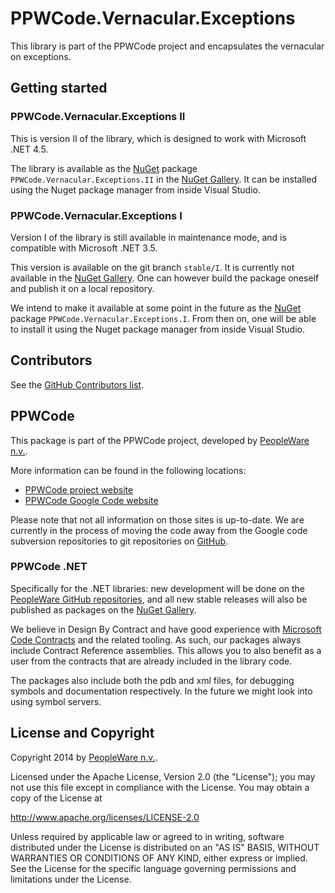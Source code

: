 # PPWCode.Vernacular.Exceptions

This library is part of the PPWCode project and encapsulates the vernacular on exceptions.


## Getting started

### PPWCode.Vernacular.Exceptions II

This is version II of the library, which is designed to work with Microsoft .NET 4.5.

The library is available as the [NuGet] package `PPWCode.Vernacular.Exceptions.II`
in the [NuGet Gallery].  It can be installed using the Nuget package manager from 
inside Visual Studio.


### PPWCode.Vernacular.Exceptions I

Version I of the library is still available in maintenance mode, and is 
compatible with Microsoft .NET 3.5.

This version is available on the git branch `stable/I`. It is currently not available
in the [NuGet Gallery].  One can however build the package oneself and publish it
on a local repository.

We intend to make it available at some point in the future as the [NuGet] 
package `PPWCode.Vernacular.Exceptions.I`.  From then on, one will be able to install
it using the Nuget package manager from inside Visual Studio.


## Contributors

See the [GitHub Contributors list].


## PPWCode

This package is part of the PPWCode project, developed by [PeopleWare n.v.].

More information can be found in the following locations:
* [PPWCode project website]
* [PPWCode Google Code website]

Please note that not all information on those sites is up-to-date. We are
currently in the process of moving the code away from the Google code
subversion repositories to git repositories on [GitHub].


### PPWCode .NET

Specifically for the .NET libraries: new development will be done on the
[PeopleWare GitHub repositories], and all new stable releases will also
be published as packages on the [NuGet Gallery].

We believe in Design By Contract and have good experience with
[Microsoft Code Contracts] and the related tooling.  As such, our packages
always include Contract Reference assemblies.  This allows you to also
benefit as a user from the contracts that are already included in the
library code.

The packages also include both the pdb and xml files, for debugging symbols
and documentation respectively.  In the future we might look into using
symbol servers.


## License and Copyright

Copyright 2014 by [PeopleWare n.v.].

Licensed under the Apache License, Version 2.0 (the "License");
you may not use this file except in compliance with the License.
You may obtain a copy of the License at

http://www.apache.org/licenses/LICENSE-2.0

Unless required by applicable law or agreed to in writing, software
distributed under the License is distributed on an "AS IS" BASIS,
WITHOUT WARRANTIES OR CONDITIONS OF ANY KIND, either express or implied.
See the License for the specific language governing permissions and
limitations under the License.



[PPWCode project website]: http://www.ppwcode.org
[PPWCode Google Code website]: http://ppwcode.googlecode.com

[PeopleWare n.v.]: http://www.peopleware.be/

[NuGet]: https://www.nuget.org/
[NuGet Gallery]: https://www.nuget.org/policies/About

[GitHub]: https://github.com
[PeopleWare GitHub repositories]: https://github.com/peopleware

[Microsoft Code Contracts]: http://research.microsoft.com/en-us/projects/contracts/

[GitHub Contributors list]: https://github.com/peopleware/net-ppwcode-vernacular-exceptions/graphs/contributors
